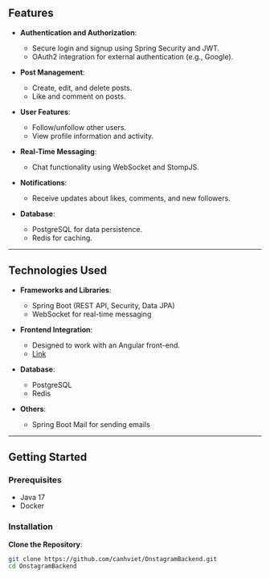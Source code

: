 ## Features

- **Authentication and Authorization**: 
  - Secure login and signup using Spring Security and JWT.
  - OAuth2 integration for external authentication (e.g., Google).

- **Post Management**: 
  - Create, edit, and delete posts.
  - Like and comment on posts.

- **User Features**:
  - Follow/unfollow other users.
  - View profile information and activity.

- **Real-Time Messaging**: 
  - Chat functionality using WebSocket and StompJS.

- **Notifications**: 
  - Receive updates about likes, comments, and new followers.

- **Database**: 
  - PostgreSQL for data persistence.
  - Redis for caching.

---

## Technologies Used

- **Frameworks and Libraries**:
  - Spring Boot (REST API, Security, Data JPA)
  - WebSocket for real-time messaging

- **Frontend Integration**:
  - Designed to work with an Angular front-end.
  - [Link](https://github.com/canhviet/OnstagramClient)

- **Database**:
  - PostgreSQL
  - Redis

- **Others**:
  - Spring Boot Mail for sending emails

---

## Getting Started

### Prerequisites

- Java 17
- Docker 

### Installation 

**Clone the Repository**:
   ```bash
   git clone https://github.com/canhviet/OnstagramBackend.git
   cd OnstagramBackend
   ```

